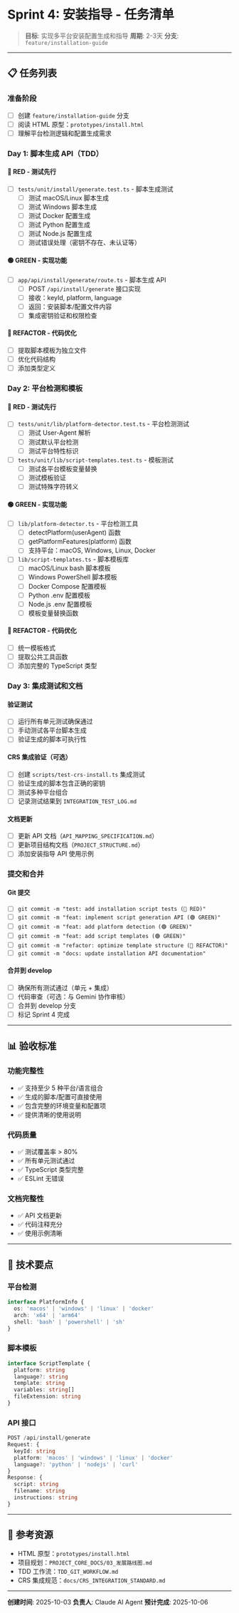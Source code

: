 # Sprint 4: 安装指导 - 任务清单

> **目标**: 实现多平台安装配置生成和指导
> **周期**: 2-3天
> **分支**: `feature/installation-guide`

---

## 📋 任务列表

### 准备阶段
- [ ] 创建 `feature/installation-guide` 分支
- [ ] 阅读 HTML 原型：`prototypes/install.html`
- [ ] 理解平台检测逻辑和配置生成需求

### Day 1: 脚本生成 API（TDD）

#### 🔴 RED - 测试先行
- [ ] `tests/unit/install/generate.test.ts` - 脚本生成测试
  - [ ] 测试 macOS/Linux 脚本生成
  - [ ] 测试 Windows 脚本生成
  - [ ] 测试 Docker 配置生成
  - [ ] 测试 Python 配置生成
  - [ ] 测试 Node.js 配置生成
  - [ ] 测试错误处理（密钥不存在、未认证等）

#### 🟢 GREEN - 实现功能
- [ ] `app/api/install/generate/route.ts` - 脚本生成 API
  - [ ] POST `/api/install/generate` 接口实现
  - [ ] 接收：keyId, platform, language
  - [ ] 返回：安装脚本/配置文件内容
  - [ ] 集成密钥验证和权限检查

#### 🔵 REFACTOR - 代码优化
- [ ] 提取脚本模板为独立文件
- [ ] 优化代码结构
- [ ] 添加类型定义

### Day 2: 平台检测和模板

#### 🔴 RED - 测试先行
- [ ] `tests/unit/lib/platform-detector.test.ts` - 平台检测测试
  - [ ] 测试 User-Agent 解析
  - [ ] 测试默认平台检测
  - [ ] 测试平台特性标识

- [ ] `tests/unit/lib/script-templates.test.ts` - 模板测试
  - [ ] 测试各平台模板变量替换
  - [ ] 测试模板验证
  - [ ] 测试特殊字符转义

#### 🟢 GREEN - 实现功能
- [ ] `lib/platform-detector.ts` - 平台检测工具
  - [ ] detectPlatform(userAgent) 函数
  - [ ] getPlatformFeatures(platform) 函数
  - [ ] 支持平台：macOS, Windows, Linux, Docker

- [ ] `lib/script-templates.ts` - 脚本模板库
  - [ ] macOS/Linux bash 脚本模板
  - [ ] Windows PowerShell 脚本模板
  - [ ] Docker Compose 配置模板
  - [ ] Python .env 配置模板
  - [ ] Node.js .env 配置模板
  - [ ] 模板变量替换函数

#### 🔵 REFACTOR - 代码优化
- [ ] 统一模板格式
- [ ] 提取公共工具函数
- [ ] 添加完整的 TypeScript 类型

### Day 3: 集成测试和文档

#### 验证测试
- [ ] 运行所有单元测试确保通过
- [ ] 手动测试各平台脚本生成
- [ ] 验证生成的脚本可执行性

#### CRS 集成验证（可选）
- [ ] 创建 `scripts/test-crs-install.ts` 集成测试
- [ ] 验证生成的脚本包含正确的密钥
- [ ] 测试多种平台组合
- [ ] 记录测试结果到 `INTEGRATION_TEST_LOG.md`

#### 文档更新
- [ ] 更新 API 文档（`API_MAPPING_SPECIFICATION.md`）
- [ ] 更新项目结构文档（`PROJECT_STRUCTURE.md`）
- [ ] 添加安装指导 API 使用示例

### 提交和合并

#### Git 提交
- [ ] `git commit -m "test: add installation script tests (🔴 RED)"`
- [ ] `git commit -m "feat: implement script generation API (🟢 GREEN)"`
- [ ] `git commit -m "feat: add platform detection (🟢 GREEN)"`
- [ ] `git commit -m "feat: add script templates (🟢 GREEN)"`
- [ ] `git commit -m "refactor: optimize template structure (🔵 REFACTOR)"`
- [ ] `git commit -m "docs: update installation API documentation"`

#### 合并到 develop
- [ ] 确保所有测试通过（单元 + 集成）
- [ ] 代码审查（可选：与 Gemini 协作审核）
- [ ] 合并到 develop 分支
- [ ] 标记 Sprint 4 完成

---

## 📊 验收标准

### 功能完整性
- ✅ 支持至少 5 种平台/语言组合
- ✅ 生成的脚本/配置可直接使用
- ✅ 包含完整的环境变量和配置项
- ✅ 提供清晰的使用说明

### 代码质量
- ✅ 测试覆盖率 > 80%
- ✅ 所有单元测试通过
- ✅ TypeScript 类型完整
- ✅ ESLint 无错误

### 文档完整性
- ✅ API 文档更新
- ✅ 代码注释充分
- ✅ 使用示例清晰

---

## 🎯 技术要点

### 平台检测
```typescript
interface PlatformInfo {
  os: 'macos' | 'windows' | 'linux' | 'docker'
  arch: 'x64' | 'arm64'
  shell: 'bash' | 'powershell' | 'sh'
}
```

### 脚本模板
```typescript
interface ScriptTemplate {
  platform: string
  language?: string
  template: string
  variables: string[]
  fileExtension: string
}
```

### API 接口
```typescript
POST /api/install/generate
Request: {
  keyId: string
  platform: 'macos' | 'windows' | 'linux' | 'docker'
  language?: 'python' | 'nodejs' | 'curl'
}
Response: {
  script: string
  filename: string
  instructions: string
}
```

---

## 🔗 参考资源

- HTML 原型：`prototypes/install.html`
- 项目规划：`PROJECT_CORE_DOCS/03_发展路线图.md`
- TDD 工作流：`TDD_GIT_WORKFLOW.md`
- CRS 集成规范：`docs/CRS_INTEGRATION_STANDARD.md`

---

**创建时间**: 2025-10-03
**负责人**: Claude AI Agent
**预计完成**: 2025-10-06
